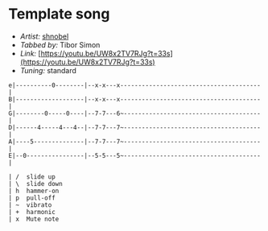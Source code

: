 # Template song

- _Artist:_ [shnobel](https://www.youtube.com/channel/UCS2P0xawLDZHWFyBymVOK1A)
- _Tabbed by:_ Tibor Simon
- _Link:_ [https://youtu.be/UW8x2TV7RJg?t=33s](https://youtu.be/UW8x2TV7RJg?t=33s)
- _Tuning:_ standard

```
e|----------0--------|--x-x---x---------------------------------------|
B|-------------------|--x-x---x---------------------------------------|
G|--------0-----0----|--7-7---6~--------------------------------------|
D|------4-----4---4--|--7-7---7~--------------------------------------|
A|----5--------------|--7-7---7~--------------------------------------|
E|--0----------------|--5-5---5~--------------------------------------|
                             
| /  slide up
| \  slide down
| h  hammer-on
| p  pull-off
| ~  vibrato
| +  harmonic
| x  Mute note
```
